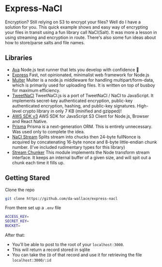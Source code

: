 # Express-NaCl

Encryption? Still relying on S3 to encrypt your files? Well do I have a solution for you. This quick example shows and easy way of encrypting your files in transit using a fun library call NaCl(Salt). It was more a lesson in using streaming and encryption in route. There's also some fun ideas about how to store/parse salts and file names.

## Libraries

- [Ava](https://github.com/ava) Node.js test runner that lets you develop with confidence 🚀
- [Express](https://expressjs.com) Fast, not opinionated, minimalist web framework for Node.js
- [Multer](https://github.com/expressjs/multer) Multer is a node.js middleware for handling multipart/form-data, which is primarily used for uploading files. It is written on top of busboy for maximum efficiency.
- [TweetNaCl](https://tweetnacl.js.org/#/) TweetNaCl.js is a port of TweetNaCl / NaCl to JavaScript. It implements secret-key authenticated encryption, public-key authenticated encryption, hashing, and public-key signatures. High-level crypto library in only 7 KB (minified and gzipped)!
- [AWS SDK v3](https://docs.aws.amazon.com/AWSJavaScriptSDK/v3/latest/clients/client-s3/index.html) AWS SDK for JavaScript S3 Client for Node.js, Browser and React Native.
- [Prisma](https://github.com/prisma/prisma) Prisma is a next-generation ORM. This is entirely unnecessary. Was used only to complete the idea.
- [NaCl Stream](https://github.com/dchest/nacl-stream-js) Splits stream into chucks then 24-byte fullNonce is acquired by concatenating 16-byte nonce and 8-byte little-endian chunk number. (I've included rudimentary types for this library)
- [Stream Chunker](https://github.com/creativecreature/stream-chunker) This module implements the Node transform stream interface. It keeps an internal buffer of a given size, and will spit out a chunk each time it fills up.

## Getting Stared

Clone the repo

```bash
git clone https://github.com/da-wallace/express-nacl
```

From there set up a `.env` file
```bash
ACCESS_KEY=
SECRET_KEY=
BUCKET=
```

After that: 
- You'll be able to post to the root of your `localhost:3000`.
- This will return a record stored in sqlite
- You can take the `ID` of that record and use it for retrieving the file `localhost:3000/:id`
